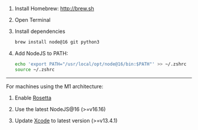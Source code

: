 1. Install Homebrew: http://brew.sh
2. Open Terminal
3. Install dependencies

    ```sh
    brew install node@16 git python3
    ```

4. Add NodeJS to PATH:

    ```sh
    echo 'export PATH="/usr/local/opt/node@16/bin:$PATH"' >> ~/.zshrc
    source ~/.zshrc
    ```
    
---
For machines using the M1 architecture:
1. Enable [Rosetta](https://support.apple.com/en-us/HT211861)

2. Use the latest NodeJS@16 (>=v16.16)

3. Update [Xcode](https://developer.apple.com/xcode/) to latest version (>=v13.4.1)

